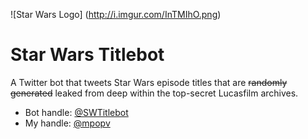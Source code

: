 ![Star Wars Logo]
(http://i.imgur.com/InTMIhO.png)
# Star Wars Titlebot
A Twitter bot that tweets Star Wars episode titles that are ~~randomly generated~~ leaked from deep within the top-secret Lucasfilm archives.
* Bot handle: [@SWTitlebot](https://twitter.com/SWTitlebot)
* My handle: [@mpopv](https://twitter.com/mpopv)
